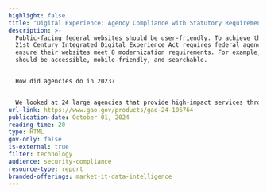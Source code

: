 ```yaml
---
highlight: false
title: "Digital Experience: Agency Compliance with Statutory Requirements"
description: >-
  Public-facing federal websites should be user-friendly. To achieve this, the
  21st Century Integrated Digital Experience Act requires federal agencies to
  ensure their websites meet 8 modernization requirements. For example, websites
  should be accessible, mobile-friendly, and searchable.


  How did agencies do in 2023?


  We looked at 24 large agencies that provide high-impact services through their websites. About a third of them reported making progress on all the requirements. The rest either reported progress on some requirements, none, or didn't submit reports.
url-link: https://www.gao.gov/products/gao-24-106764
publication-date: October 01, 2024
reading-time: 20
type: HTML
gov-only: false
is-external: true
filter: technology
audience: security-compliance
resource-type: report
branded-offerings: market-it-data-intelligence
---
```

